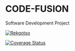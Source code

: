 # CODE-FUSION
Software Development Project


[![Rekgotso](https://circleci.com/gh/Rekgotso/CODE-FUSION.svg?style=svg)](https://app.circleci.com/github/Rekgotso/CODE-FUSION/pipelines)

[![Coverage Status](https://coveralls.io/repos/github/Rekgotso/CODE-FUSION/badge.svg?branch=master)](https://coveralls.io/github/Rekgotso/CODE-FUSION?branch=master)



